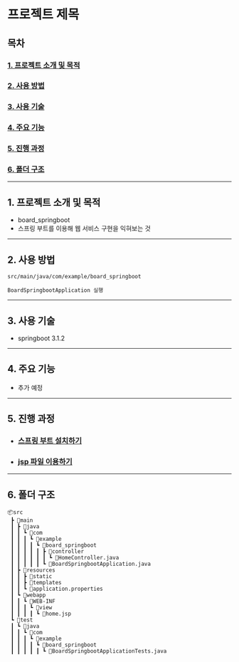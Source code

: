 # 프로젝트 제목
## 목차

### [1. 프로젝트 소개 및 목적](#1-프로젝트-소개-및-목적-1) 
### [2. 사용 방법](#2-사용-방법-1)  
### [3. 사용 기술](#3-사용-기술-1)
### [4. 주요 기능](#4-주요-기능-1)  
### [5. 진행 과정](#5-진행-과정-1)
### [6. 폴더 구조](#6-폴더-구조-1)

---

## 1. 프로젝트 소개 및 목적
- board_springboot
- 스프링 부트를 이용해 웹 서비스 구현을 익혀보는 것

---

## 2. 사용 방법
```
src/main/java/com/example/board_springboot

BoardSpringbootApplication 실행
```

---

## 3. 사용 기술
- springboot 3.1.2

---

## 4. 주요 기능
- 추가 예정

---

## 5. 진행 과정
- ### [스프링 부트 설치하기](https://github.com/ka0824/board_springboot/blob/main/document/1_install_spring_boot.md)
- ### [jsp 파일 이용하기](https://github.com/ka0824/board_springboot/blob/main/document/2_use_jsp.md)
---

## 6. 폴더 구조

```
📦src
 ┣ 📂main
 ┃ ┣ 📂java
 ┃ ┃ ┗ 📂com
 ┃ ┃ ┃ ┗ 📂example
 ┃ ┃ ┃ ┃ ┗ 📂board_springboot
 ┃ ┃ ┃ ┃ ┃ ┣ 📂controller
 ┃ ┃ ┃ ┃ ┃ ┃ ┗ 📜HomeController.java
 ┃ ┃ ┃ ┃ ┃ ┗ 📜BoardSpringbootApplication.java
 ┃ ┣ 📂resources
 ┃ ┃ ┣ 📂static
 ┃ ┃ ┣ 📂templates
 ┃ ┃ ┗ 📜application.properties
 ┃ ┗ 📂webapp
 ┃ ┃ ┗ 📂WEB-INF
 ┃ ┃ ┃ ┗ 📂view
 ┃ ┃ ┃ ┃ ┗ 📜home.jsp
 ┗ 📂test
 ┃ ┗ 📂java
 ┃ ┃ ┗ 📂com
 ┃ ┃ ┃ ┗ 📂example
 ┃ ┃ ┃ ┃ ┗ 📂board_springboot
 ┃ ┃ ┃ ┃ ┃ ┗ 📜BoardSpringbootApplicationTests.java
```
